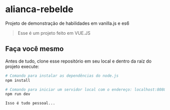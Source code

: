# alianca-rebelde
Projeto de demonstração de habilidades em vanilla.js e es6

> Esse é um projeto feito em VUE.JS

## Faça você mesmo
Antes de tudo, clone esse repositório em seu local e dentro da raíz do projeto execute: 

``` bash
# Comando para instalar as dependências do node.js
npm install

# Comando para iniciar um servidor local com o endereço: localhost:8080
npm run dev

Isso é tudo pessoal...
